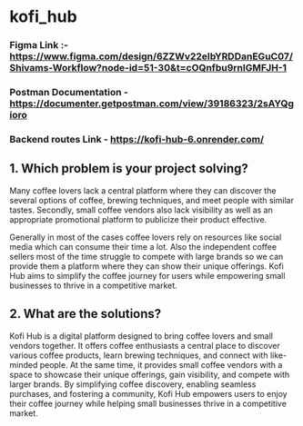 # kofi_hub

### Figma Link :- **https://www.figma.com/design/6ZZWv22eIbYRDDanEGuC07/Shivams-Workflow?node-id=51-30&t=cOQnfbu9rnlGMFJH-1**

### Postman Documentation - https://documenter.getpostman.com/view/39186323/2sAYQgioro

### Backend routes Link - https://kofi-hub-6.onrender.com/

## 1. Which problem is your project solving?
Many coffee lovers lack a central platform where they can discover the several options of coffee, brewing techniques, and meet people with similar tastes. Secondly, small coffee vendors also lack visibility as well as an appropriate promotional platform to publicize their product effective.

Generally in most of the cases coffee lovers rely on resources like social media which can consume their time a lot. Also the independent coffee sellers  most of the time struggle to compete with large brands so we can provide them a platform where they can show their unique offerings. Kofi Hub aims to simplify the coffee journey for users while empowering small businesses to thrive in a competitive market.

## 2. What are the solutions?
Kofi Hub is a digital platform designed to bring coffee lovers and small vendors together. It offers coffee enthusiasts a central place to discover various coffee products, learn brewing techniques, and connect with like-minded people. At the same time, it provides small coffee vendors with a space to showcase their unique offerings, gain visibility, and compete with larger brands. By simplifying coffee discovery, enabling seamless purchases, and fostering a community, Kofi Hub empowers users to enjoy their coffee journey while helping small businesses thrive in a competitive market.